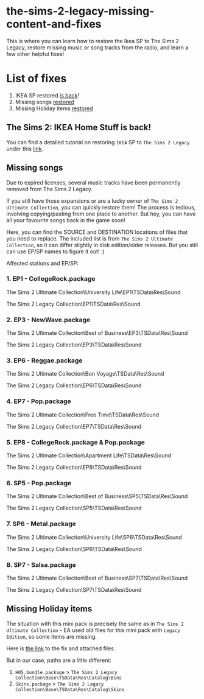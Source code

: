 # the-sims-2-legacy-missing-content-and-fixes
This is where you can learn how to restore the Ikea SP to The Sims 2 Legacy, restore missing music or song tracks from the radio, and learn a few other helpful fixes!

# List of fixes

1. IKEA SP restored [is back](https://github.com/hiloyt/the-sims-2-legacy-ikea)!
2. Missing songs [restored](#missing-songs)
3. Missing Holiday items [restored](#missing-holiday-items)

## The Sims 2: IKEA Home Stuff is back!

You can find a detailed tutorial on restoring `IKEA` SP to `The Sims 2 Legacy` under this [link](https://github.com/hiloyt/the-sims-2-legacy-ikea).

## Missing songs
Due to expired licenses, several music tracks have been permanently removed from The Sims 2 Legacy.

If you still have those expansions or are a lucky owner of `The Sims 2 Ultimate Collection`, you can quickly restore them!
The process is tedious, involving copying/pasting from one place to another. But hey, you can have all your favourite songs back in the game soon!

Here, you can find the SOURCE and DESTINATION locations of files that you need to replace. The included list is from `The Sims 2 Ultimate Collection`, so it can differ slightly in disk edition/older releases. But you still can use EP/SP names to figure it out! :)

Affected stations and EP/SP:
### 1. EP1 - CollegeRock.package

The Sims 2 Ultimate Collection\University Life\EP1\TSData\Res\Sound

The Sims 2 Legacy Collection\EP1\TSData\Res\Sound

### 2. EP3 - NewWave.package

The Sims 2 Ultimate Collection\Best of Business\EP3\TSData\Res\Sound

The Sims 2 Legacy Collection\EP3\TSData\Res\Sound

### 3. EP6 - Reggae.package

The Sims 2 Ultimate Collection\Bon Voyage\TSData\Res\Sound

The Sims 2 Legacy Collection\EP6\TSData\Res\Sound

### 4. EP7 - Pop.package

The Sims 2 Ultimate Collection\Free Time\TSData\Res\Sound

The Sims 2 Legacy Collection\EP7\TSData\Res\Sound

### 5. EP8 - CollegeRock.package & Pop.package

The Sims 2 Ultimate Collection\Apartment Life\TSData\Res\Sound

The Sims 2 Legacy Collection\EP8\TSData\Res\Sound

### 6. SP5 - Pop.package

The Sims 2 Ultimate Collection\Best of Business\SP5\TSData\Res\Sound

The Sims 2 Legacy Collection\SP5\TSData\Res\Sound

### 7. SP6 - Metal.package

The Sims 2 Ultimate Collection\University Life\SP6\TSData\Res\Sound

The Sims 2 Legacy Collection\SP6\TSData\Res\Sound

### 8. SP7 - Salsa.package

The Sims 2 Ultimate Collection\Best of Business\SP7\TSData\Res\Sound

The Sims 2 Legacy Collection\SP7\TSData\Res\Sound

## Missing Holiday items
The situation with this mini pack is precisely the same as in `The Sims 2 Ultimate Collection` - EA used old files for this mini pack with `Legacy Edition`, so some items are missing.

Here is [the link](https://sunradersims.wordpress.com/2020/11/25/fix-for-missing-holiday-items/) to the fix and attached files.

But in our case, paths are a little different:
1. `H05.bundle.package` > `The Sims 2 Legacy Collection\Base\TSData\Res\Catalog\Bins`
2. `Skins.package` > `The Sims 2 Legacy Collection\Base\TSData\Res\Catalog\Skins`
